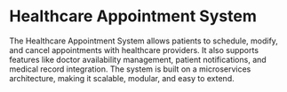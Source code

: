 # Healthcare Appointment System
The Healthcare Appointment System allows patients to schedule, modify, and cancel appointments with healthcare providers. It also supports features like doctor availability management, patient notifications, and medical record integration. The system is built on a microservices architecture, making it scalable, modular, and easy to extend.

